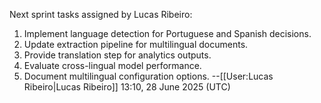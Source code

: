 Next sprint tasks assigned by Lucas Ribeiro:
1. Implement language detection for Portuguese and Spanish decisions.
2. Update extraction pipeline for multilingual documents.
3. Provide translation step for analytics outputs.
4. Evaluate cross-lingual model performance.
5. Document multilingual configuration options.
--[[User:Lucas Ribeiro|Lucas Ribeiro]] 13:10, 28 June 2025 (UTC)
